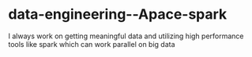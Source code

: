 # data-engineering--Apace-spark
I always work on getting meaningful data and utilizing high performance tools like spark which can work parallel on big data 
